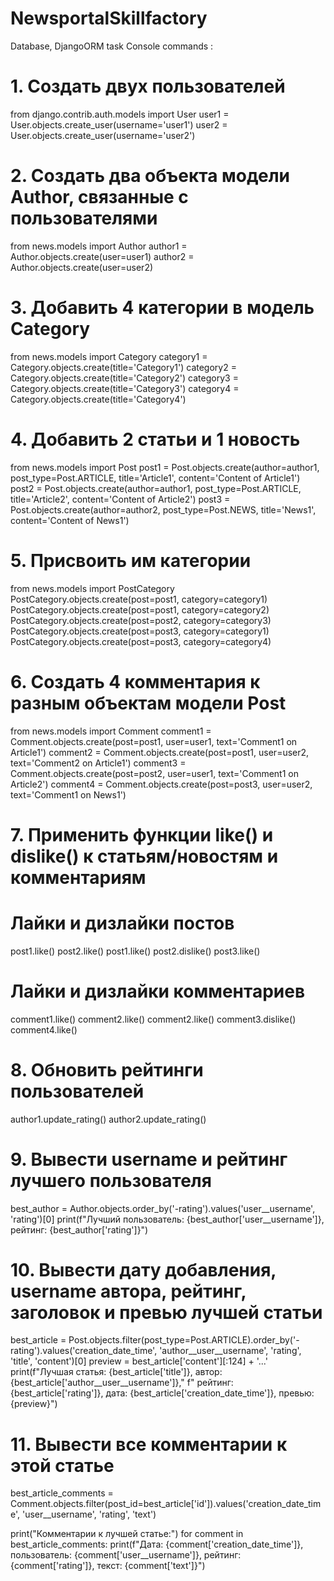 # NewsportalSkillfactory
Database, DjangoORM task
Console commands :
# 1. Создать двух пользователей
from django.contrib.auth.models import User
user1 = User.objects.create_user(username='user1')
user2 = User.objects.create_user(username='user2')
# 2. Создать два объекта модели Author, связанные с пользователями
from news.models import Author
author1 = Author.objects.create(user=user1)
author2 = Author.objects.create(user=user2)
# 3. Добавить 4 категории в модель Category
from news.models import Category
category1 = Category.objects.create(title='Category1')
category2 = Category.objects.create(title='Category2')
category3 = Category.objects.create(title='Category3')
category4 = Category.objects.create(title='Category4')
# 4. Добавить 2 статьи и 1 новость
from news.models import Post
post1 = Post.objects.create(author=author1, post_type=Post.ARTICLE, title='Article1', content='Content of Article1')
post2 = Post.objects.create(author=author1, post_type=Post.ARTICLE, title='Article2', content='Content of Article2')
post3 = Post.objects.create(author=author2, post_type=Post.NEWS, title='News1', content='Content of News1')
# 5. Присвоить им категории
from news.models import PostCategory
PostCategory.objects.create(post=post1, category=category1)
PostCategory.objects.create(post=post1, category=category2)
PostCategory.objects.create(post=post2, category=category3)
PostCategory.objects.create(post=post3, category=category1)
PostCategory.objects.create(post=post3, category=category4)
# 6. Создать 4 комментария к разным объектам модели Post
from news.models import Comment
comment1 = Comment.objects.create(post=post1, user=user1, text='Comment1 on Article1')
comment2 = Comment.objects.create(post=post1, user=user2, text='Comment2 on Article1')
comment3 = Comment.objects.create(post=post2, user=user1, text='Comment1 on Article2')
comment4 = Comment.objects.create(post=post3, user=user2, text='Comment1 on News1')
# 7. Применить функции like() и dislike() к статьям/новостям и комментариям
# Лайки и дизлайки постов
post1.like()
post2.like()
post1.like()
post2.dislike()
post3.like()

# Лайки и дизлайки комментариев
comment1.like()
comment2.like()
comment2.like()
comment3.dislike()
comment4.like()
# 8. Обновить рейтинги пользователей
author1.update_rating()
author2.update_rating()
# 9. Вывести username и рейтинг лучшего пользователя
best_author = Author.objects.order_by('-rating').values('user__username', 'rating')[0]
print(f"Лучший пользователь: {best_author['user__username']}, рейтинг: {best_author['rating']}")
# 10. Вывести дату добавления, username автора, рейтинг, заголовок и превью лучшей статьи
best_article = Post.objects.filter(post_type=Post.ARTICLE).order_by('-rating').values('creation_date_time', 'author__user__username', 'rating', 'title', 'content')[0]
preview = best_article['content'][:124] + '...'
print(f"Лучшая статья: {best_article['title']}, автор: {best_article['author__user__username']},"
      f" рейтинг: {best_article['rating']}, дата: {best_article['creation_date_time']}, превью: {preview}")
  
 # 11. Вывести все комментарии к этой статье
best_article_comments = Comment.objects.filter(post_id=best_article['id']).values('creation_date_time', 'user__username', 'rating', 'text')

print("Комментарии к лучшей статье:")
for comment in best_article_comments:
    print(f"Дата: {comment['creation_date_time']}, пользователь: {comment['user__username']}, рейтинг: {comment['rating']}, текст: {comment['text']}")
